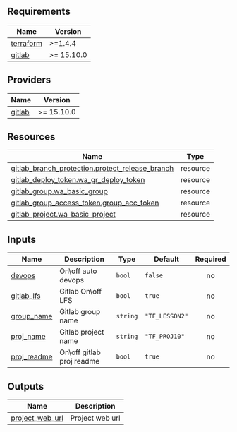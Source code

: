 <!-- BEGIN_TF_DOCS -->
## Requirements

| Name | Version |
|------|---------|
| <a name="requirement_terraform"></a> [terraform](#requirement\_terraform) | >=1.4.4 |
| <a name="requirement_gitlab"></a> [gitlab](#requirement\_gitlab) | >= 15.10.0 |

## Providers

| Name | Version |
|------|---------|
| <a name="provider_gitlab"></a> [gitlab](#provider\_gitlab) | >= 15.10.0 |

## Resources

| Name | Type |
|------|------|
| [gitlab_branch_protection.protect_release_branch](https://registry.terraform.io/providers/gitlabhq/gitlab/latest/docs/resources/branch_protection) | resource |
| [gitlab_deploy_token.wa_gr_deploy_token](https://registry.terraform.io/providers/gitlabhq/gitlab/latest/docs/resources/deploy_token) | resource |
| [gitlab_group.wa_basic_group](https://registry.terraform.io/providers/gitlabhq/gitlab/latest/docs/resources/group) | resource |
| [gitlab_group_access_token.group_acc_token](https://registry.terraform.io/providers/gitlabhq/gitlab/latest/docs/resources/group_access_token) | resource |
| [gitlab_project.wa_basic_project](https://registry.terraform.io/providers/gitlabhq/gitlab/latest/docs/resources/project) | resource |

## Inputs

| Name | Description | Type | Default | Required |
|------|-------------|------|---------|:--------:|
| <a name="input_devops"></a> [devops](#input\_devops) | On\off auto devops | `bool` | `false` | no |
| <a name="input_gitlab_lfs"></a> [gitlab\_lfs](#input\_gitlab\_lfs) | Gitlab On\off LFS | `bool` | `true` | no |
| <a name="input_group_name"></a> [group\_name](#input\_group\_name) | Gitlab group name | `string` | `"TF_LESSON2"` | no |
| <a name="input_proj_name"></a> [proj\_name](#input\_proj\_name) | Gitlab project name | `string` | `"TF_PROJ10"` | no |
| <a name="input_proj_readme"></a> [proj\_readme](#input\_proj\_readme) | On\off gitlab proj readme | `bool` | `true` | no |

## Outputs

| Name | Description |
|------|-------------|
| <a name="output_project_web_url"></a> [project\_web\_url](#output\_project\_web\_url) | Project web url |
<!-- END_TF_DOCS -->